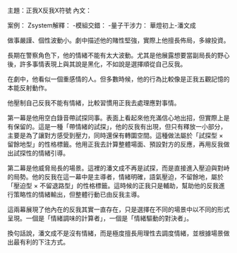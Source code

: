 主題：正我X反我X符號
內文：

案例：
Zsystem解釋：
-模組交錯：
-量子干涉力：
華燈初上-潘文成

做事嚴謹、個性波動小。劇中描述他的賭性堅強，實際上他擅長佈局，多線投資。

長期在警察角色下，他的情緒不能有太大波動。尤其是他展露想要當副局長的野心後，許多事情表現上與其說是黑化，不如說是選擇順從自己反我。

在劇中，他看似一個重感情的人。但多數時候，他的行為比較像是正我五觀記憶的本能反射動作。

他壓制自己反我不能有情緒，比較習慣用正我去處理應對事情。

第一幕是他用空白錄音帶試探同事。表面上看起來他充滿信心地出招，但實際上是有保留的。這是一種「帶情緒的試探」，他的反我有出現，但只有釋放一小部分，主要是為了讓對方感受到壓力，同時還保有轉圜空間。這種做法屬於「試探型 × 留餘地型」的性格標籤。他用正我去計算整體場面、預設對方的反應，再用反我做出試探性的情緒引導。

  

第二幕是他威脅局長的場景。這裡的潘文成不再是試探，而是直接進入壓迫與對峙的局勢。他的反我在這一幕中是主導者，情緒明確，語氣壓迫，不留餘地，屬於「壓迫型 × 不留退路型」的性格標籤。這時候的正我只是輔助，幫助他的反我進行策略性的情緒輸出，但整體行動已由反我主導。

  

這兩幕展現了他內在的反我其實一直存在，只是選擇在不同的場景中以不同的形式呈現。一個是「情緒調味的計算者」，一個是「情緒驅動的對決者」。

換句話說，潘文成不是沒有情緒，而是極度擅長用理性去調度情緒，並根據場景做出最有利的下注方式。
